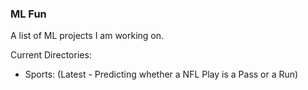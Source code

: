 ### ML Fun

A list of ML projects I am working on. 

Current Directories:

- Sports: (Latest - Predicting whether a NFL Play is a Pass or a Run)
